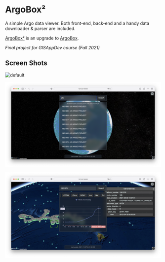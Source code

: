 # ArgoBox²

A simple Argo data viewer. Both front-end, back-end and a handy data downloader & parser are included.

[ArgoBox²](https://github.com/richardhyy/argobox2) is an upgrade to [ArgoBox](https://github.com/richardhyy/ArgoBox).

*Final project for GISAppDev course (Fall 2021)*


## Screen Shots

![default](_screenshots/screenshot-1.png)

![search completion](_screenshots/screenshot-2.png)

![chart](_screenshots/screenshot-3.png)
